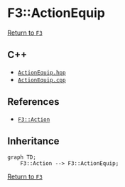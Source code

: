 # F3::ActionEquip

[Return to `F3`](/docs/F3.md)

## C++

- [`ActionEquip.hpp`](/c++/include/ActionEquip.hpp)
- [`ActionEquip.cpp`](/c++/source/ActionEquip.cpp)

## References

- [`F3::Action`](/docs/F3/Action.md)

## Inheritance

```mermaid
graph TD;
    F3::Action --> F3::ActionEquip;
```

[Return to `F3`](/docs/F3.md)